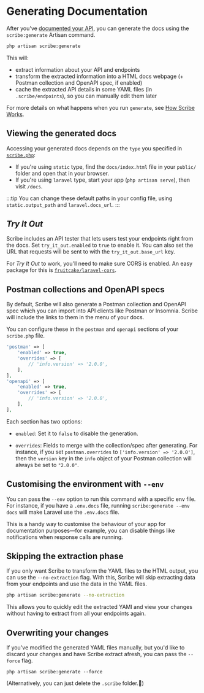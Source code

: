 # Generating Documentation

After you've [documented your API](./documenting), you can generate the docs using the `scribe:generate` Artisan command.

```sh
php artisan scribe:generate
```

This will:
- extract information about your API and endpoints
- transform the extracted information into a HTML docs webpage (+ Postman collection and OpenAPI spec, if enabled) 
- cache the extracted API details in some YAML files (in `.scribe/endpoints`), so you can manually edit them later

For more details on what happens when you run `generate`, see [How Scribe Works](./98-architecture.md).

## Viewing the generated docs
Accessing your generated docs depends on the `type` you specified in [`scribe.php`](./40-config.md#type):
- If you're using `static` type, find the `docs/index.html` file in your `public/` folder and open that in your browser.
- If you're using `laravel` type, start your app (`php artisan serve`), then visit `/docs`.

:::tip
You can change these default paths in your config file, using `static.output_path` and `laravel.docs_url`.
:::

## _Try It Out_
Scribe includes an API tester that lets users test your endpoints right from the docs. Set `try_it_out.enabled` to `true` to enable it. You can also set the URL that requests will be sent to with the `try_it_out.base_url` key.

For _Try It Out_ to work, you'll need to make sure CORS is enabled. An easy package for this is [`fruitcake/laravel-cors`](https://github.com/fruitcake/laravel-cors).


## Postman collections and OpenAPI specs
By default, Scribe will also generate a Postman collection and OpenAPI spec which you can import into API clients like Postman or Insomnia. Scribe will include the links to them in the menu of your docs.

You can configure these in the `postman` and `openapi` sections of your `scribe.php` file. 

```php title=config/scribe.php
'postman' => [
    'enabled' => true,
    'overrides' => [
        // 'info.version' => '2.0.0',
    ],
],
'openapi' => [
    'enabled' => true,
    'overrides' => [
        // 'info.version' => '2.0.0',
    ],
],
```

Each section has two options:
- `enabled`: Set it to `false` to disable the generation.

- `overrides`: Fields to merge with the collection/spec after generating. For instance, if you set `postman.overrides` to `['info.version' => '2.0.0']`, then the `version` key in the `info` object of your Postman collection will always be set to `"2.0.0"`.

## Customising the environment with `--env`
You can pass the `--env` option to run this command with a specific env file. For instance, if you have a `.env.docs` file, running `scribe:generate --env docs` will make Laravel use the `.env.docs` file.

This is a handy way to customise the behaviour of your app for documentation purposes—for example, you can disable things like notifications when response calls are running. 

## Skipping the extraction phase
If you only want Scribe to transform the YAML files to the HTML output, you  can use the `--no-extraction` flag. With this, Scribe will skip extracting data from your endpoints and use the data in the YAML files.

```bash
php artisan scribe:generate --no-extraction
```

This allows you to quickly edit the extracted YAMl and view your changes without having to extract from all your endpoints again.

## Overwriting your changes
If you've modified the generated YAML files manually, but you'd like to discard your changes and have Scribe extract afresh, you can pass the `--force` flag.

```shell
php artisan scribe:generate --force
```

(Alternatively, you can just delete the `.scribe` folder.🙂)


